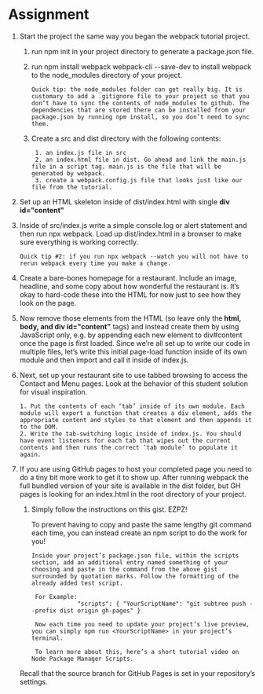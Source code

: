 # Assignment

1. Start the project the same way you began the webpack tutorial project.

   1. run npm init in your project directory to generate a package.json file.
   2. run npm install webpack webpack-cli --save-dev to install webpack to the node_modules directory of your project.

          Quick tip: the node_modules folder can get really big. It is customary to add a .gitignore file to your project so that you don’t have to sync the contents of node_modules to github. The dependencies that are stored there can be installed from your package.json by running npm install, so you don’t need to sync them.

   3. Create a src and dist directory with the following contents:

           1. an index.js file in src
           2. an index.html file in dist. Go ahead and link the main.js file in a script tag. main.js is the file that will be generated by webpack.
           3. create a webpack.config.js file that looks just like our file from the tutorial.

2. Set up an HTML skeleton inside of dist/index.html with single <b>div id="content"</b>

3. Inside of src/index.js write a simple console.log or alert statement and then run npx webpack. Load up dist/index.html in a browser to make sure everything is working correctly.

       Quick tip #2: if you run npx webpack --watch you will not have to rerun webpack every time you make a change.

4. Create a bare-bones homepage for a restaurant. Include an image, headline, and some copy about how wonderful the restaurant is. It’s okay to hard-code these into the HTML for now just to see how they look on the page.
5. Now remove those elements from the HTML (so leave only the<b> html, body, and div id="content"</b> tags) and instead create them by using JavaScript only, e.g. by appending each new element to div#content once the page is first loaded. Since we’re all set up to write our code in multiple files, let’s write this initial page-load function inside of its own module and then import and call it inside of index.js.
6. Next, set up your restaurant site to use tabbed browsing to access the Contact and Menu pages. Look at the behavior of this student solution for visual inspiration.

       1. Put the contents of each ‘tab’ inside of its own module. Each module will export a function that creates a div element, adds the appropriate content and styles to that element and then appends it to the DOM.
       2. Write the tab-switching logic inside of index.js. You should have event listeners for each tab that wipes out the current contents and then runs the correct ‘tab module’ to populate it again.

7. If you are using GitHub pages to host your completed page you need to do a tiny bit more work to get it to show up. After running webpack the full bundled version of your site is available in the dist folder, but GH pages is looking for an index.html in the root directory of your project.

     1. Simply follow the instructions on this gist. EZPZ!

           To prevent having to copy and paste the same lengthy git command each time, you can instead create an npm script to do the work for you!

            Inside your project’s package.json file, within the scripts section, add an additional entry named something of your choosing and paste in the command from the above gist surrounded by quotation marks. Follow the formatting of the already added test script.

             For Example:
                         "scripts": { "YourScriptName": "git subtree push --prefix dist origin gh-pages" }

             Now each time you need to update your project’s live preview, you can simply npm run <YourScriptName> in your project’s terminal.

             To learn more about this, here’s a short tutorial video on Node Package Manager Scripts.

      Recall that the source branch for GitHub Pages is set in your repository’s settings.
